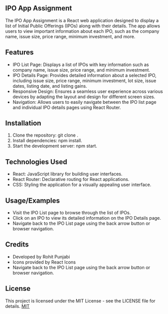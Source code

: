 ## IPO App Assignment 
The IPO App Assignment is a React web application designed to display a list of Initial Public Offerings (IPOs) along with their details. The app allows users to view important information about each IPO, such as the company name, issue size, price range, minimum investment, and more.

## Features
- IPO List Page: Displays a list of IPOs with key information such as company name, issue size, price range, and minimum investment.
- IPO Details Page: Provides detailed information about a selected IPO, including issue size, price range, minimum investment, lot size, issue dates, listing date, and listing gains.
- Responsive Design: Ensures a seamless user experience across various devices by adapting the layout and design for different screen sizes.
- Navigation: Allows users to easily navigate between the IPO list page and individual IPO details pages using React Router.


## Installation

1. Clone the repository: git clone <repository-url>.
2. Install dependencies: npm install.
3. Start the development server: npm start.

## Technologies Used
- React: JavaScript library for building user interfaces.
- React Router: Declarative routing for React applications.
- CSS: Styling the application for a visually appealing user interface.
## Usage/Examples
- Visit the IPO List page to browse through the list of IPOs.
- Click on an IPO to view its detailed information on the IPO Details page.
- Navigate back to the IPO List page using the back arrow button or browser navigation.


## Credits
- Developed by Rohit Punjabi
- Icons provided by React Icons
- Navigate back to the IPO List page using the back arrow button or browser navigation.

## License
This project is licensed under the MIT License - see the LICENSE file for details.
[MIT](https://choosealicense.com/licenses/mit/)

